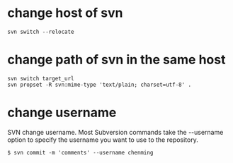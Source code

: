 # change host of svn 

    svn switch --relocate 

# change path of svn in the same host

    svn switch target_url
    svn propset -R svn:mime-type 'text/plain; charset=utf-8' .

# change username
SVN change username. Most Subversion commands take the --username option to
specify the username you want to use to the repository.

    $ svn commit -m 'comments' --username chenming 


